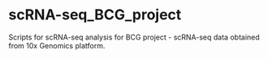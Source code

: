 # scRNA-seq_BCG_project

Scripts for scRNA-seq analysis for BCG project - scRNA-seq data obtained from 10x Genomics platform.
